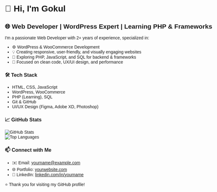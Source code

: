 <!DOCTYPE html>
<html lang="en">
<head>
  <meta charset="UTF-8">
  <meta name="viewport" content="width=device-width, initial-scale=1">
  <title> Gokul | Web Developer & WordPress Expert </title>

</head>
<body style="font-family: Arial, sans-serif; max-width: 800px; margin: auto; padding: 20px;">

  <h1>👋 Hi, I'm Gokul</h1>
  <h2>🌐 Web Developer | WordPress Expert | Learning PHP & Frameworks</h2>

  <p>
    I'm a passionate Web Developer with 2+ years of experience, specialized in:
    <ul>
      <li>⚙️ WordPress & WooCommerce Development</li>
      <li>💡 Creating responsive, user-friendly, and visually engaging websites</li>
      <li>🧠 Exploring PHP, JavaScript, and SQL for backend & frameworks</li>
      <li>🎯 Focused on clean code, UX/UI design, and performance</li>
    </ul>
  </p>

  <h3>🛠️ Tech Stack</h3>
  <ul>
    <li>HTML, CSS, JavaScript</li>
    <li>WordPress, WooCommerce</li>
    <li>PHP (Learning), SQL</li>
    <li>Git & GitHub</li>
    <li>UI/UX Design (Figma, Adobe XD, Photoshop)</li>
  </ul>

  <h3>📈 GitHub Stats</h3>
  <p>
    <img src="https://github-readme-stats.vercel.app/api?username=your-username&show_icons=true&theme=default" alt="GitHub Stats"><br>
    <img src="https://github-readme-stats.vercel.app/api/top-langs/?username=your-username&layout=compact" alt="Top Languages">
  </p>

  <h3>📫 Connect with Me</h3>
  <ul>
    <li>✉️ Email: <a href="mailto:yourname@example.com">yourname@example.com</a></li>
    <li>🌐 Portfolio: <a href="https://yourwebsite.com" target="_blank">yourwebsite.com</a></li>
    <li>💼 LinkedIn: <a href="https://linkedin.com/in/yourname" target="_blank">linkedin.com/in/yourname</a></li>
  </ul>

  <p>⭐️ Thank you for visiting my GitHub profile!</p>

</body>
</html>
